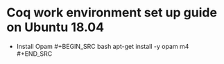 # Coq work environment set up guide on Ubuntu 18.04

* Install Opam
  #+BEGIN_SRC bash 
  apt-get install -y opam m4
  #+END_SRC
